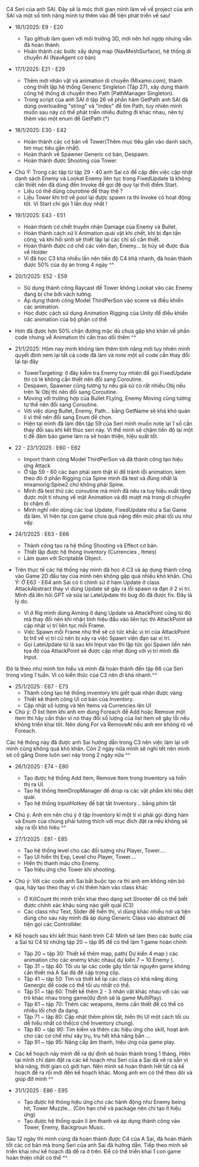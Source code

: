 C4 Seri của anh SAI. Đây sẽ là móc thời gian mình làm về về project của anh SAI và một số tính năng mình tự thêm vào để tiện phát triển về sau!
- 16/1/2025: E9 - E20
  + Tạo github làm quen với môi trường 3D, mới nên hơi ngợp nhưng vẫn đã hoàn thành.
  + Hoàn thành các bước xây dựng map (NavMeshSurface), hệ thống di chuyển AI (NavAgent cơ bản)
    
- 17/1/2025: E21 - E29
  + Thêm mới nhân vật và animation di chuyển (Mixamo.com), thành công thiết lập hệ thống Generic Singleton (Tập 27), xây dựng thành công hệ thống di chuyển theo Path (PathManager Singleton).
  + Trong script của anh SAI ở tập 26 về phần hàm GetPath anh SAI đã dùng overloading "string" và "index" để tìm Path, tuy nhiên mình muốn sau này có thể phát triển nhiều đường đi khác nhau, nên tự thêm vào một enum để GetPath (*)
  
- 18/1/2025: E30 - E42
  + Hoàn thành các cơ bản về Tower(Thêm mục tiêu gần vào danh sách, tìm mục tiêu gần nhất).
  + Hoàn thành về Spawner Generic cơ bản, Despawn.
  + Hoàn thành được Shooting của Tower.
    
* Chú Ý: Trong các tập từ tập 29 - 40 anh Sai có đề cập đến việc cập nhật danh sách Enemy và Lookat Enemy liên tục trong FixedUpdate là không cần thiết nên đã dùng đến Invoke để gọi đệ quy tại thời điểm Start.
    - Liệu có thể dùng courotine để thay thế ?
    - Liệu Tower khi trở về pool lại được spawn ra thì Invoke có hoạt động tốt. Vì Start chỉ gọi 1 lần duy nhất !

- 19/1/2025: E43 - E51
  + Hoàn thành cơ chết truyền nhận Damage của Enemy và Bullet.
  + Hoàn thành cách xử lí Animation quái vật khi chết, khi bị đạn tấn công, và khi hồi sinh sẽ thiết lập lại các chỉ số cần thiết.
  + Hoàn thành được cơ chế các viên đạn, Enemy... bị hủy sẽ được đưa về Holder

  * Vì đã học C3 khá nhiều lần nên tiến độ C4 khá nhanh, đã hoàn thành được 50% của dự án trong 4 ngày ^^

- 20/1/2025: E52 - E59
  + Sử dụng thành công Raycast để Tower không Lookat vào các Enemy đang bị che bởi vách tường.
  + Áp dụng thành công Model ThirdPerSon vào scene và điều khiển các animation.
  + Học được cách sử dụng Animation Rigging của Unity để điều khiển các animation của bộ phận cơ thể
 
 * Hơn đã được hơn 50% chặn đường mặc dù chưa gặp khó khăn về phần code nhưng về Animation thì cần trao dồi thêm ^^

* 21/1/2025: Hôm nay mình không làm thêm tính năng mới tuy nhiên mình quyết định xem lại tất cả code đã làm và note một số code cần thay đổi lại tại đây 
  + TowerTargeting: ở đây kiểm tra Enemy tuy nhiên để gọi FixedUpdate thì có lẻ không cần thiết nên đổi sang Coroutine.
  + Despawn, Spawner cũng tương tự nếu giả sử có rất nhiều Obj nếu trên 1k Obj thì nên đổi sang Coroutine.
  + Moving với trường hợp của Bullet FLying, Enemy Moving cũng tương tự thế nên đổi sang Coroutine.
  + Với việc dùng Bullet, Enemy, Path... bằng GetName sẽ khá khó quản lí vì thế nên đổi sang Enum để chọn.
 
  * Hiện tại mình đã làm đến tập 59 của Seri mình muốn note lại 1 số cần thay đổi sau khi kết thúc seri này. Vì thế mình sẽ chậm tiến độ lại một tí để đảm bảo game làm ra sẽ hoàn thiện, hiệu suất tốt.
 
* 22 - 23/1/2025 : E60 - E62
  + Import thành công Model ThirdPerSon và đã thành công tạo hiệu ứng Attack
  + Ở tập 59 - 60 các bạn phải xem thật kĩ để tránh lỗi animation, kèm theo đó ở phần Rigging của Spine mình đã test và đúng nhất là mixamorig:Spine2 chứ không phải Spine.
  + Mình đã test thử các coroutine mà mình đã nêu ra tuy hiệu xuất tăng được một tí nhưng về mặt Animation và độ mượt mà trong di chuyển bị chậm đi.

  * Mình nghĩ nên dùng các loại Update, FixedUpdate như a Sai Game đã làm. Vì hiện tại con game chưa quá nặng đến mức phải tối ưu như vậy.
   
* 24/1/2025 : E63 - E66 
  + Thành công tạo ra hệ thống Shooting và Effect cơ bản.
  + Thiết lập được hệ thông inventory (Currencies , Itmes)
  + Làm quen với Scriptable Object.
    
* Trên thực tế các hệ thống này mình đã học ở C3 và áp dụng thành công vào Game 2D đầu tay của mình nên không gặp quá nhiều khó khăn.
Chú Ý: Ở E63 - E64 anh Sai có tí chỉnh sử ở hàm Update ở class AttackAbstract thay vì dùng Update sẽ gây ra lỗi spawn ra đạn ở 2 vị trí. Mình đã lên hỏi GPT và sửa lại LateUpdate thì bug đó đã được fix. Đây là lý do.
  + Vì ở Rig mình dùng Aiming ở dạng Update và AttackPoint cũng từ đó mà thay đổi nên khi nhận tính hiệu đầu vào liên tục thì AttackPoint sẽ cập nhật vị trí liên tục mỗi Frame.
  + Việc Spawn mỗi Frame như thế sẽ có tức khắc vị trí của AttackPoint bị trở về vị trí cũ nên bị xảy ra việc Spawn viên đạn sai vị trí.
  + Gọi LateUpdate từ là sau khi Input vào thì lập tức gọi Spawn liền nên tọa độ của AttackPoint sẽ được cập nhạt đúng với vị trí mình đã Input.

Đó là theo như mình tìm hiểu và mình đã hoàn thành đến tập 66 của Seri trong vòng 1 tuần. Vì có kiến thức của C3 nên đi khá nhanh.^^

* 25/1/2025 : E67 - E73
  + Thành công tạo hệ thống inventory khi giết quái nhận được vàng 
  + Thiết kê thành công UI cơ bản của Inventory.
  + Cập nhật số lượng và tên Items và Currencies lên UI
* Chú ý: Ở list Item khi anh em dùng Foreach để Add hoặc Remove một Item thì hãy cẩn thận vì nó thay đổi số lượng của list Item sẽ gây lỗi nếu không triển khai tốt. Nên dùng For và RemoveAt nếu anh em không rõ về Foreach.
  
Các hệ thông này đã được anh Sai hướng dẫn trong C3 nên việc làm lại với mình cũng không quá khó khăn. Còn 2 ngày nữa mình sẽ nghỉ tết nên mình sẽ cố gắng Done luôn seri này trong 2 ngày nữa ^^

* 26/1/2025 : E74 - E80
  + Tạo được hệ thống Add Item, Remove Item trong Inventory và hiển thị ra UI.
  + Tạo hệ thống ItemDropManager để drop ra các vật phẩm khi tiêu diệt quái.
  + Tạo hệ thống InputHotkey để bật tắt Inventory... bằng phím tắt

* Chú ý: Anh em nên chú ý ở tập Inventory kĩ một tí vì phải gọi đúng hàm và Enum của chúng phải tương thích với mục đích đặt ra nếu không sẽ xảy ra lỗi khó hiêu ^^

* 27/1/2025 : E81 - E85
  + Tạo hệ thống level cho các đối tượng như Player, Tower....
  + Tạo UI hiển thị Exp, Level cho Player, Tower....
  + Hiển thị thanh máu cho Enemy.
  + Tạo hiệu ứng cho Tower khi shooting.


* Chú ý: Với các code anh Sai bắt buộc tạo ra thì anh em không nên bỏ qua, hãy tạo theo thay vì chỉ thêm hàm vào class khác
  + Ở KillCount thì mình triển khai theo dạng set Shooter để có thể biết được chính xác khâu súng nào giết quái (C3)
  + Các class như Text, Slider để hiển thị, vì dùng khác nhiều nơi và tiện dùng cho sau này mình đã áp dụng Generic Class vào abstract để tiện gọi các Controllder.


* Kế hoạch sau khi kết thúc hành trình C4: Mình sẽ làm theo các bước của a Sai từ C4 từ những tập 20 ~ tập 95 để có thể làm 1 game hoàn chỉnh 
  + Tập 20 ~ tập 30: Thiết kế thêm map, path( Dự kiến 4 map ) các animation cho các enemy khác nhau( dự kiến 7 ~ 10 Enemy ).
  + Tập 31 ~ tập 40: Tối ưu lại các code gây tốn tài nguyên game không cần thiết mà A Sai đã đề cập trong clip.
  + Tập 41 ~ tập 50: Tìm và thiết kế lại các class có khả năng dùng Genergic để code có thể tối ưu nhất có thể.
  + Tập 51 ~ tập 60: Thiết kế thêm 2 - 3 nhân vật khác nhau với các vai trò khác nhau trong game(dự định sẽ là game MultiPlay).
  + Tập 61 ~ tập 70: Thêm các weapons, items cần thiết để có thể có nhiều lối chơi đa dạng.
  + Tập 71 ~ tập 80: Cập nhật thêm phím tắt, hiển thị UI một cách tối ưu dễ hiểu nhất có thể(cơ chế Inventory chung).
  + Tập 80 ~ tập 90: Tìm kiếm và thêm các hiệu ứng cho skill, hoạt ảnh cho các cơ chế như xây trụ, trụ hết khả năng bắn ...
  + Tập 91 ~ tập 95: Nâng cấp âm thanh, hiệu ứng của game play.

* Các kế hoạch này mình đề ra dự định sẽ hoàn thành trong 1 tháng. Hiện tại mình chỉ dám đặt ra các kế hoạch như Seri của a Sai dã vẽ ra sẵn vì khả năng, thời gian có giới hạn. Nên mình sẽ hoàn thành hết tất cả kế hoạch đề ra rồi mới đến kế hoạch khác. Mong anh em có thể theo dõi và giúp đỡ mình ^^

* 31/1/2025 : E86 - E95
  + Tạo được hệ thông hiệu ứng cho các hành động như Enemy being hit, Tower Muzzle... (Còn hạn chế và package nên chỉ tạo ít hiệu ứng)
  + Tạo được hệ thống quản lí âm thanh và áp dụng thành công vào Tower, Enemy, Backgroun Music.

Sau 12 ngày thì mình cùng đã hoàn thành được C4 của A Sai, đã hoàn thành tốt các cơ bản mà trong Seri của anh Sai đã hướng dẫn. Tiếp theo mình sẽ triển khai như kế hoạch đã đề ra ở trên. Để có thể triển khai 1 con game hoàn thiện nhất có thể ^^
